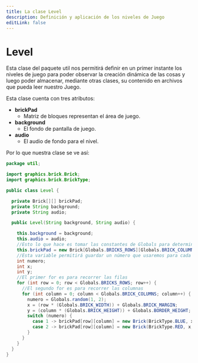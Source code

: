 ```yaml
---
title: La clase Level
description: Definición y aplicación de los niveles de Juego
editLink: false
---
```


# Level

Esta clase del paquete util nos permitirá definir en un primer instante los niveles de juego para poder observar la
creación dinámica de las cosas y luego poder almacenar, mediante otras clases, su contenido en archivos que pueda leer
nuestro Juego.

Esta clase cuenta con tres atributos:
- **brickPad**
  - Matriz de bloques representan el área de juego.
- **background**
  - El fondo de pantalla de juego.
- **audio**
  - El audio de fondo para el nivel.

Por lo que nuestra clase se ve así:
```java
package util;

import graphics.brick.Brick;
import graphics.brick.BrickType;

public class Level {

  private Brick[][] brickPad;
  private String background;
  private String audio;

  public Level(String background, String audio) {

    this.background = background;
    this.audio = audio;
    //Esto lo que hace es tomar las constantes de Globals para determinar el tamaño de la matriz
    this.brickPad = new Brick[Globals.BRICKS_ROWS][Globals.BRICK_COLUMNS];
    //Esta variable permitirá guardar un número que usaremos para cada tipo de bloque
    int numero;
    int x;
    int y;
    //El primer for es para recorrer las filas
    for (int row = 0; row < Globals.BRICKS_ROWS; row++) {
      //El segundo for es para recorrer las columnas
      for (int column = 0; column < Globals.BRICK_COLUMNS; column++) {
        numero = Globals.random(1, 2);
        x = (row * (Globals.BRICK_WIDTH)) + Globals.BRICK_MARGIN;
        y = (column * (Globals.BRICK_HEIGHT)) + Globals.BORDER_HEIGHT;
        switch (numero) {
          case 1 -> brickPad[row][column] = new Brick(BrickType.BLUE, x, y);
          case 2 -> brickPad[row][column] = new Brick(BrickType.RED, x, y);
        }
      }
    }
  }
}
```
